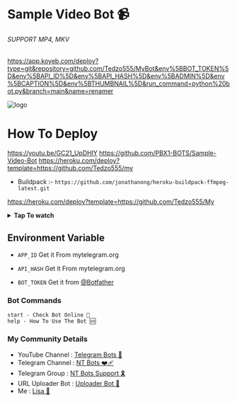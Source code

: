 # Sample Video Bot 📹

###### SUPPORT MP4, MKV
https://app.koyeb.com/deploy?type=git&repository=github.com/Tedzo555/MyBot&env%5BBOT_TOKEN%5D&env%5BAPI_ID%5D&env%5BAPI_HASH%5D&env%5BADMIN%5D&env%5BCAPTION%5D&env%5BTHUMBNAIL%5D&run_command=python%20bot.py&branch=main&name=renamer

![logo](https://graph.org/file/386a64dd9b18930f2eaa9.jpg)


# How To Deploy
https://youtu.be/GC21_UpDHlY
https://github.com/PBX1-BOTS/Sample-Video-Bot
https://heroku.com/deploy?template=https://github.com/Tedzo555/my
* Buildpack :- `https://github.com/jonathanong/heroku-buildpack-ffmpeg-latest.git`

https://heroku.com/deploy?template=https://github.com/Tedzo555/My
<b><details><summary>Tap To watch</summary>

### Heroku Video



<a href="https://github.com/LISA-KOREA"><img alt="how to create" src="https://img.shields.io/badge/-YouTube-red?style=for-the-badge&logo=youtube&logoColor=white"/></a> 


</b>
</details>



## Environment Variable

* `APP_ID` Get it From mytelegram.org

* `API_HASH` Get it From mytelegram.org

* `BOT_TOKEN` Get it from [@Botfather](https://t.me/botfather)


### Bot Commands 
```
start - Check Bot Online 🔔
help - How To Use The Bot 🆘
```

### My Community Details


- YouTube Channel : [Telegram Bots 🤖](https://youtube.com/@NTBOT?feature=shared)
- Telegram Channel : [NT Bots ❤️‍🩹](https://t.me/NT_BOT_CHANNEL)
- Telegram Group : [NT Bots Support 🎗️](https://t.me/NT_BOTS_SUPPORT)
- URL Uploader Bot : [Uploader Bot 🚀](https://t.me/UploadLinkToFileBot)
- Me : [Lisa 👑](https://t.me/LISA_FAN_LK)
